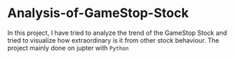 # Analysis-of-GameStop-Stock
In this project, I have tried to analyze the trend of the GameStop Stock and tried to visualize how extraordinary is it from other stock behaviour.
The project mainly done on jupter with <code>Python</code>
